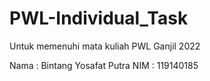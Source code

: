 # PWL-Individual_Task
Untuk memenuhi mata kuliah PWL Ganjil 2022

Nama : Bintang Yosafat Putra
NIM  : 119140185
